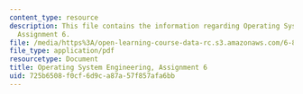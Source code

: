 ```yaml
---
content_type: resource
description: This file contains the information regarding Operating System Engineering,
  Assignment 6.
file: /media/https%3A/open-learning-course-data-rc.s3.amazonaws.com/6-828-operating-system-engineering-fall-2012/725b6508f0cf6d9ca87a57f857afa6bb_MIT6_828F12_assignment6.pdf
file_type: application/pdf
resourcetype: Document
title: Operating System Engineering, Assignment 6
uid: 725b6508-f0cf-6d9c-a87a-57f857afa6bb
---
```

